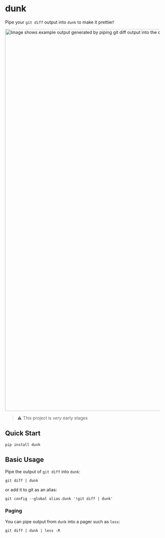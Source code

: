 # dunk

Pipe your `git diff` output into `dunk` to make it prettier!

<img width="1245" alt="Image shows example output generated by piping git diff output into the dunk command" src="https://user-images.githubusercontent.com/5740731/161399034-ac86617f-920f-43f6-929c-64d0b7f3c852.png">

> ⚠️ This project is *very* early stages

## Quick Start

```
pip install dunk
```

## Basic Usage

Pipe the output of `git diff` into `dunk`:

```
git diff | dunk
```

or add it to git as an alias:
```
git config --global alias.dunk '!git diff | dunk'
```

### Paging

You can pipe output from `dunk` into a pager such as `less`:

```
git diff | dunk | less -R
```
